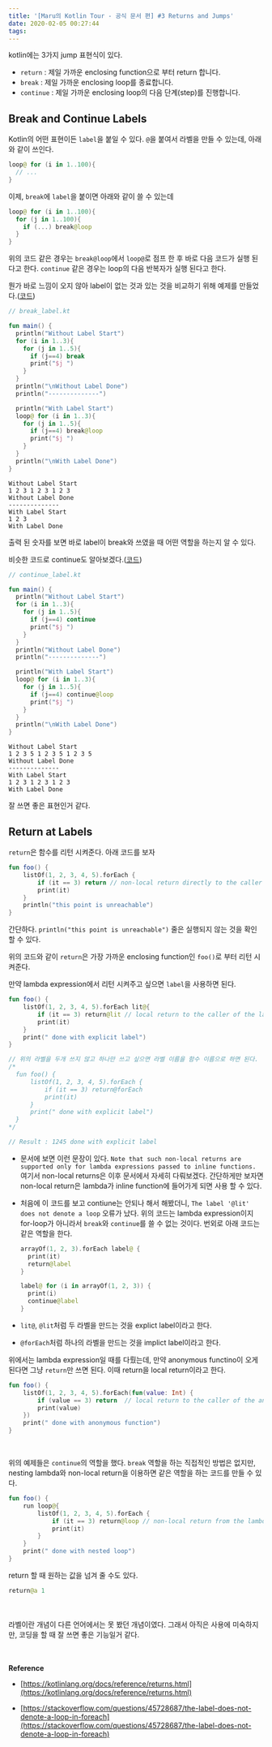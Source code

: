 ```yaml
---
title: '[Maru의 Kotlin Tour - 공식 문서 편] #3 Returns and Jumps'
date: 2020-02-05 00:27:44
tags:
---
```



kotlin에는 3가지 jump 표현식이 있다.

- `return` : 제일 가까운 enclosing function으로 부터 return 합니다.
- `break` : 제일 가까운 enclosing loop를 종료합니다.
- `continue` : 제일 가까운 enclosing loop의 다음 단계(step)를 진행합니다.

## Break and Continue Labels

Kotlin의 어떤 표현이든 `label`을 붙일 수 있다. `@`을 붙여서 라벨을 만들 수 있는데, 아래와 같이 쓰인다.

```kotlin
loop@ for (i in 1..100){
  // ...
}
```

이제, `break`에 `label`을 붙이면 아래와 같이 쓸 수 있는데

```kotlin
loop@ for (i in 1..100){
  for (j in 1..100){
    if (...) break@loop
  }
}
```

위의 코드 같은 경우는 `break@loop`에서 `loop@`로 점프 한 후 바로 다음 코드가 실행 된다고 한다. `continue` 같은 경우는 loop의 다음 반복자가 실행 된다고 한다.

뭔가 바로 느낌이 오지 않아 label이 없는 것과 있는 것을 비교하기 위해 예제를 만들었다.([코드](https://github.com/gmlwo530/kotlin-tour/blob/master/offical-doc/break_label.kt))

```kotlin
// break_label.kt

fun main() {
  println("Without Label Start")
  for (i in 1..3){
    for (j in 1..5){
      if (j==4) break
      print("$j ")
    }
  }
  println("\nWithout Label Done")
  println("--------------")

  println("With Label Start")
  loop@ for (i in 1..3){
    for (j in 1..5){
      if (j==4) break@loop
      print("$j ")
    }
  }
  println("\nWith Label Done")
}
```

```text
Without Label Start
1 2 3 1 2 3 1 2 3
Without Label Done
--------------
With Label Start
1 2 3
With Label Done
```

출력 된 숫자를 보면 바로 label이 break와 쓰였을 때 어떤 역할을 하는지 알 수 있다.

비슷한 코드로 continue도 알아보겠다.([코드](https://github.com/gmlwo530/kotlin-tour/blob/master/offical-doc/continue_label.kt))

```kotlin
// continue_label.kt

fun main() {
  println("Without Label Start")
  for (i in 1..3){
    for (j in 1..5){
      if (j==4) continue
      print("$j ")
    }
  }
  println("Without Label Done")
  println("--------------")

  println("With Label Start")
  loop@ for (i in 1..3){
    for (j in 1..5){
      if (j==4) continue@loop
      print("$j ")
    }
  }
  println("\nWith Label Done")
}
```

```text
Without Label Start
1 2 3 5 1 2 3 5 1 2 3 5
Without Label Done
--------------
With Label Start
1 2 3 1 2 3 1 2 3
With Label Done
```

잘 쓰면 좋은 표현인거 같다.

## Return at Labels

`return`은 함수를 리턴 시켜준다. 아래 코드를 보자

```kotlin
fun foo() {
    listOf(1, 2, 3, 4, 5).forEach {
        if (it == 3) return // non-local return directly to the caller of foo()
        print(it)
    }
    println("this point is unreachable")
}
```

간단하다. `println("this point is unreachable")` 줄은 실행되지 않는 것을 확인 할 수 있다.

위의 코드와 같이 `return`은 가장 가까운 enclosing function인 `foo()`로 부터 리턴 시켜준다.

만약 lambda expression에서 리턴 시켜주고 싶으면 `label`을 사용하면 된다.

```kotlin
fun foo() {
    listOf(1, 2, 3, 4, 5).forEach lit@{
        if (it == 3) return@lit // local return to the caller of the lambda, i.e. the forEach loop
        print(it)
    }
    print(" done with explicit label")
}

// 위의 라벨을 두개 쓰지 않고 하나만 쓰고 싶으면 라벨 이름을 함수 이름으로 하면 된다.
/*
  fun foo() {
      listOf(1, 2, 3, 4, 5).forEach {
          if (it == 3) return@forEach
          print(it)
      }
      print(" done with explicit label")
  }
*/

// Result : 1245 done with explicit label
```

- 문서에 보면 이런 문장이 있다. `Note that such non-local returns are supported only for lambda expressions passed to inline functions.` 여기서 non-local returns은 이후 문서에서 자세히 다뤄보겠다. 간단하게만 보자면 non-local return은 lambda가 inline function에 들어가게 되면 사용 할 수 있다.

- 처음에 이 코드를 보고 contiune는 안되나 해서 해봤더니, `The label '@lit' does not denote a loop` 오류가 났다. 위의 코드는 lambda expression이지 for-loop가 아니라서 `break`와 `continue`를 쓸 수 없는 것이다. 번외로 아래 코드는 같은 역할을 한다.

  ```kotlin
  arrayOf(1, 2, 3).forEach label@ {
    print(it)
    return@label
  }

  label@ for (i in arrayOf(1, 2, 3)) {
    print(i)
    continue@label
  }
  ```

- `lit@`, `@lit`처럼 두 라벨을 만드는 것을 explict label이라고 한다.
- `@forEach`처럼 하나의 라벨을 만드는 것을 implict label이라고 한다.

위에서는 lambda expression일 때를 다뤘는데, 만약 anonymous functino이 오게 된다면 그냥 `return`만 쓰면 된다. 이때 return을 local return이라고 한다.

```kotlin
fun foo() {
    listOf(1, 2, 3, 4, 5).forEach(fun(value: Int) {
        if (value == 3) return  // local return to the caller of the anonymous fun, i.e. the forEach loop
        print(value)
    })
    print(" done with anonymous function")
}
```

<br>

위의 예제들은 `continue`의 역할을 했다. `break` 역할을 하는 직접적인 방법은 없지만, nesting lambda와 non-local return을 이용하면 같은 역할을 하는 코드를 만들 수 있다.

```kotlin
fun foo() {
    run loop@{
        listOf(1, 2, 3, 4, 5).forEach {
            if (it == 3) return@loop // non-local return from the lambda passed to run
            print(it)
        }
    }
    print(" done with nested loop")
}
```

return 할 때 원하는 값을 넘겨 줄 수도 있다.

```kotlin
return@a 1
```

<br><br>
라벨이란 개념이 다른 언어에서는 못 봤던 개념이였다. 그래서 아직은 사용에 미숙하지만, 코딩을 할 때 잘 쓰면 좋은 기능일거 같다.

<br><br>
**Reference**

- [https://kotlinlang.org/docs/reference/returns.html](https://kotlinlang.org/docs/reference/returns.html)

- [https://stackoverflow.com/questions/45728687/the-label-does-not-denote-a-loop-in-foreach](https://stackoverflow.com/questions/45728687/the-label-does-not-denote-a-loop-in-foreach)
